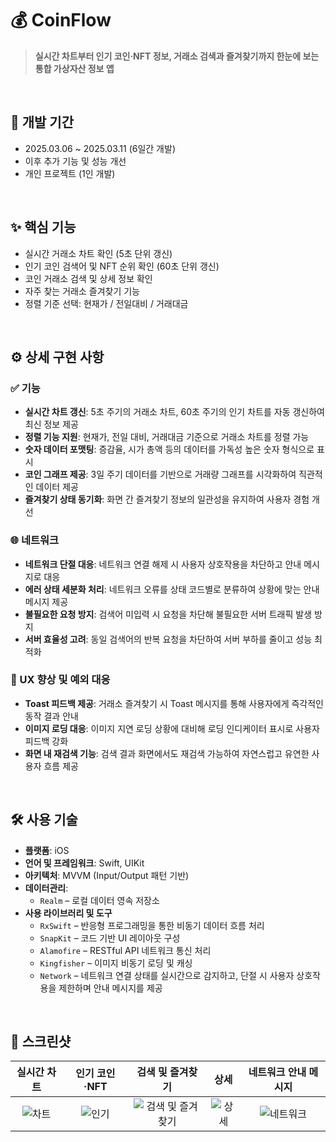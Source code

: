 # 💰 CoinFlow

> **실시간 차트부터 인기 코인·NFT 정보, 거래소 검색과 즐겨찾기까지 한눈에 보는 통합 가상자산 정보 앱**

<br>

## 📆 개발 기간

- 2025.03.06 ~ 2025.03.11 (6일간 개발)  
- 이후 추가 기능 및 성능 개선
- 개인 프로젝트 (1인 개발)

<br>

## ✨ 핵심 기능

- 실시간 거래소 차트 확인 (5초 단위 갱신)
- 인기 코인 검색어 및 NFT 순위 확인 (60초 단위 갱신)
- 코인 거래소 검색 및 상세 정보 확인
- 자주 찾는 거래소 즐겨찾기 기능
- 정렬 기준 선택: 현재가 / 전일대비 / 거래대금

<br>


## ⚙️ 상세 구현 사항

### ✅ 기능

- **실시간 차트 갱신**: 5초 주기의 거래소 차트, 60초 주기의 인기 차트를 자동 갱신하여 최신 정보 제공  
- **정렬 기능 지원**: 현재가, 전일 대비, 거래대금 기준으로 거래소 차트를 정렬 가능  
- **숫자 데이터 포맷팅**: 증감율, 시가 총액 등의 데이터를 가독성 높은 숫자 형식으로 표시  
- **코인 그래프 제공**: 3일 주기 데이터를 기반으로 거래량 그래프를 시각화하여 직관적인 데이터 제공  
- **즐겨찾기 상태 동기화**: 화면 간 즐겨찾기 정보의 일관성을 유지하여 사용자 경험 개선  

### 🌐 네트워크

- **네트워크 단절 대응**: 네트워크 연결 해제 시 사용자 상호작용을 차단하고 안내 메시지로 대응  
- **에러 상태 세분화 처리**: 네트워크 오류를 상태 코드별로 분류하여 상황에 맞는 안내 메시지 제공  
- **불필요한 요청 방지**: 검색어 미입력 시 요청을 차단해 불필요한 서버 트래픽 발생 방지  
- **서버 효율성 고려**: 동일 검색어의 반복 요청을 차단하여 서버 부하를 줄이고 성능 최적화  

### 🎯 UX 향상 및 예외 대응

- **Toast 피드백 제공**: 거래소 즐겨찾기 시 Toast 메시지를 통해 사용자에게 즉각적인 동작 결과 안내  
- **이미지 로딩 대응**: 이미지 지연 로딩 상황에 대비해 로딩 인디케이터 표시로 사용자 피드백 강화  
- **화면 내 재검색 기능**: 검색 결과 화면에서도 재검색 가능하여 자연스럽고 유연한 사용자 흐름 제공



<br>

## 🛠 사용 기술

- **플랫폼**: iOS
- **언어 및 프레임워크**: Swift, UIKit
- **아키텍처**: MVVM (Input/Output 패턴 기반)
- **데이터관리**:
  - `Realm` – 로컬 데이터 영속 저장소
- **사용 라이브러리 및 도구**
  - `RxSwift` – 반응형 프로그래밍을 통한 비동기 데이터 흐름 처리
  - `SnapKit` – 코드 기반 UI 레이아웃 구성
  - `Alamofire` – RESTful API 네트워크 통신 처리
  - `Kingfisher` – 이미지 비동기 로딩 및 캐싱
  - `Network` – 네트워크 연결 상태를 실시간으로 감지하고, 단절 시 사용자 상호작용을 제한하며 안내 메시지를 제공
    
<br>

## 📸 스크린샷

| 실시간 차트 | 인기 코인·NFT | 검색 및 즐겨찾기 | 상세 | 네트워크 안내 메시지 |
|:--:|:--:|:--:|:--:|:--:|
| ![차트](https://github.com/user-attachments/assets/df76cf36-57da-47de-b0e1-dfb2e8a6681a) | ![인기](https://github.com/user-attachments/assets/eb727141-6b27-4ec2-afa0-dcc4812e45ce) | ![검색 및 즐겨찾기](https://github.com/user-attachments/assets/994a8d45-326c-4cff-954b-c837fe0b7a6a) | ![상세](https://github.com/user-attachments/assets/e11ba6ae-fb9a-4213-8b44-3745911ea74e) | ![네트워크](https://github.com/user-attachments/assets/81687130-a1ac-44bc-a38f-decb2e23f9ad) |





<br>
